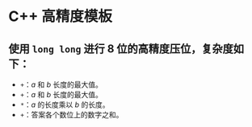 # C++ 高精度模板

## 使用 `long long` 进行 $8$ 位的高精度压位，复杂度如下：

- `+`：$a$ 和 $b$ 长度的最大值。
- `+`：$a$ 和 $b$ 长度的最大值。
- `*`：$a$ 的长度乘以 $b$ 的长度。
- `+`：答案各个数位上的数字之和。